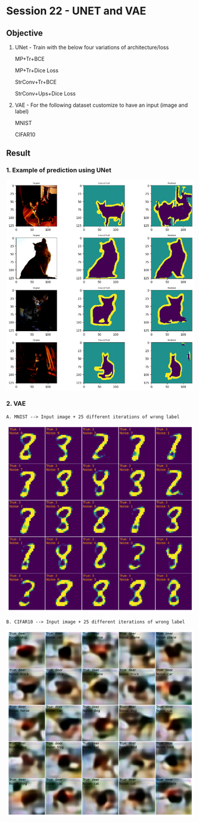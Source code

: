 # Session 22 - UNET and VAE

## Objective

1. UNet - Train with the below four variations of architecture/loss

    MP+Tr+BCE
    
    MP+Tr+Dice Loss
    
    StrConv+Tr+BCE
    
    StrConv+Ups+Dice Loss
    
2. VAE - For the following dataset customize to have an input (image and label)

    MNIST
    
    CIFAR10


## Result

### 1. Example of prediction using UNet 
![results](./results/unet_results.png)

### 2. VAE

    A. MNIST --> Input image + 25 different iterations of wrong label
![results](./results/mnist_vae_results.png)


    B. CIFAR10 --> Input image + 25 different iterations of wrong label
![results](./results/cifar_vae_results.png)
